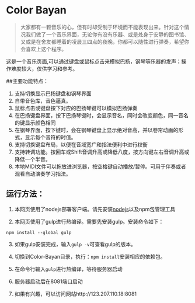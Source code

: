 # Color Bayan

>大家都有一颗音乐的心，但有时却受制于环境而不能表现出来。针对这个情况我们做了一个音乐界面，无论你有没有乐器、或是处身于安静的图书馆、又或是在舍友都睡着的凌晨三四点的夜晚，你都可以随性进行弹奏，希望你会喜欢上这个程序。

这是一个音乐页面,可以通过键盘或鼠标点击来模拟巴扬，钢琴等乐器的发声；操作难度较大，仅供学习和参考。

##主要功能特点：
1. 支持切换显示巴扬键盘和钢琴界面
1. 自带音色库，音色逼真。
1. 鼠标点击或键盘按下对应的巴扬琴键可以模拟巴扬弹奏
1. 在巴扬键盘界面，按下巴扬琴键时，会显示音名，同时会改变颜色，同一音名的键显示颜色相同
1. 在钢琴界面，按下键时，会在钢琴键盘上显示绝对音高，并以卷帘动画的形式，显示每个音符的时值。
1. 支持切换键盘布局，以便在音域宽广和指法便利中进行权衡
1. 支持转调功能。按回车或Shift音调升高或降低八度，按方向键左右音调升高或降低一个半音。
1. 本地MIDI文件可以拖放进浏览器，按空格键自动播放/暂停。可用于伴奏或者观看自动演奏学习指法。

## 运行方法：

1. 本网页使用了nodejs部署客户端。请先安装[nodejs](https://nodejs.org/en/)以及npm包管理工具

2. 本网页使用了gulp进行热编译。需要先安装gulp。安装命令如下：

```
npm install --global gulp
```

3. 如果gulp安装完成，输入`gulp -v`可查看gulp的版本。

4. 切换到Color-Bayan目录，执行：`npm install`安装相应的依赖包。

5. 在命令行输入`gulp`进行热编译，等待服务器启动

6. 服务器启动后在8081端口启动

7. 如果有兴趣，可以访问网站http://123.207.110.18:8081
